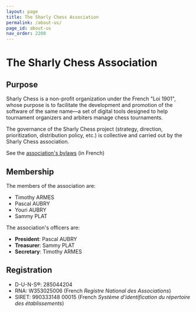 ```yaml
---
layout: page
title: The Sharly Chess Association
permalink: /about-us/
page_id: about-us
nav_order: 2200
---
```


# The Sharly Chess Association

## Purpose

Sharly Chess is a non-profit organization under the French "Loi 1901", whose purpose is to facilitate the development and promotion of the software of the same name—a set of digital tools designed to help tournament organizers and arbiters manage chess tournaments.

The governance of the Sharly Chess project (strategy, direction, prioritization, distribution policy, etc.) is collective and carried out by the Sharly Chess association.

See the [association's bylaws](/assets/docs/sharly-chess-statuts-20250317-s.pdf) (in French)

## Membership

The members of the association are:

* Timothy ARMES
* Pascal AUBRY
* Youri AUBRY
* Sammy PLAT

The association's officers are:

* **President**: Pascal AUBRY
* **Treasurer**: Sammy PLAT
* **Secretary**: Timothy ARMES

## Registration

- D-U-N-S®: 285044204
- RNA: W353025006 (French _Registre National des Associations_)
- SIRET: 990333148 00015 (French _Système d'identification du répertoire des établissements_)

